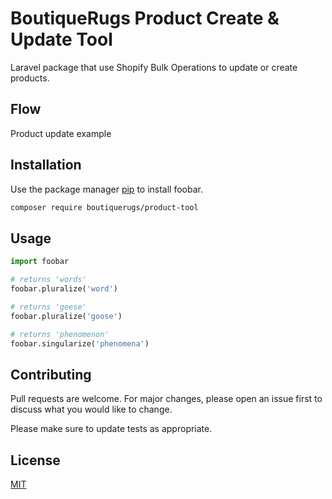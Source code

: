 # BoutiqueRugs Product Create & Update Tool

 Laravel package that use Shopify Bulk Operations to update or create products.

## Flow
Product update example




## Installation

Use the package manager [pip](https://pip.pypa.io/en/stable/) to install foobar.

```bash
composer require boutiquerugs/product-tool
```

## Usage

```python
import foobar

# returns 'words'
foobar.pluralize('word')

# returns 'geese'
foobar.pluralize('goose')

# returns 'phenomenon'
foobar.singularize('phenomena')
```

## Contributing
Pull requests are welcome. For major changes, please open an issue first to discuss what you would like to change.

Please make sure to update tests as appropriate.

## License
[MIT](https://choosealicense.com/licenses/mit/)